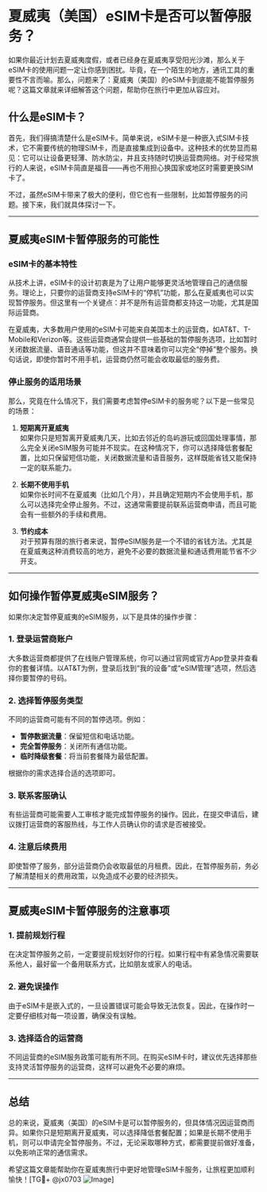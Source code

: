 # 夏威夷（美国）eSIM卡是否可以暂停服务？

如果你最近计划去夏威夷度假，或者已经身在夏威夷享受阳光沙滩，那么关于eSIM卡的使用问题一定让你感到困扰。毕竟，在一个陌生的地方，通讯工具的重要性不言而喻。那么，问题来了：夏威夷（美国）的eSIM卡到底能不能暂停服务呢？这篇文章就来详细解答这个问题，帮助你在旅行中更加从容应对。

## 什么是eSIM卡？

首先，我们得搞清楚什么是eSIM卡。简单来说，eSIM卡是一种嵌入式SIM卡技术，它不需要传统的物理SIM卡，而是直接集成到设备中。这种技术的优势显而易见：它可以让设备更轻薄、防水防尘，并且支持随时切换运营商网络。对于经常旅行的人来说，eSIM卡简直是福音——再也不用担心换国家或地区时需要更换SIM卡了。

不过，虽然eSIM卡带来了极大的便利，但它也有一些限制，比如暂停服务的问题。接下来，我们就具体探讨一下。

---

## 夏威夷eSIM卡暂停服务的可能性

### eSIM卡的基本特性

从技术上讲，eSIM卡的设计初衷是为了让用户能够更灵活地管理自己的通信服务。理论上，只要你的运营商支持eSIM卡的“停机”功能，那么在夏威夷也可以实现暂停服务。但这里有一个关键点：并不是所有运营商都支持这一功能，尤其是国际运营商。

在夏威夷，大多数用户使用的eSIM卡可能来自美国本土的运营商，如AT&T、T-Mobile和Verizon等。这些运营商通常会提供一些基础的暂停服务选项，比如暂时关闭数据流量、语音通话等功能，但这并不意味着你可以完全“停掉”整个服务。换句话说，即使你暂时不用手机，运营商仍然可能会收取最低的服务费。

### 停止服务的适用场景

那么，究竟在什么情况下，我们需要考虑暂停eSIM卡的服务呢？以下是一些常见的场景：

1. **短期离开夏威夷**  
   如果你只是短暂离开夏威夷几天，比如去邻近的岛屿游玩或回国处理事情，那么完全关闭eSIM服务可能并不现实。在这种情况下，你可以选择降低套餐配置，比如只保留短信功能，关闭数据流量和语音服务，这样既能省钱又能保持一定的联系能力。

2. **长期不使用手机**  
   如果你长时间不在夏威夷（比如几个月），并且确定短期内不会使用手机，那么可以选择完全停止服务。不过，这通常需要提前联系运营商申请，而且可能会有一些额外的手续和费用。

3. **节约成本**  
   对于预算有限的旅行者来说，暂停eSIM服务是一个不错的省钱方法。尤其是在夏威夷这种消费较高的地方，避免不必要的数据流量和通话费用能节省不少开支。

---

## 如何操作暂停夏威夷eSIM服务？

如果你决定暂停夏威夷的eSIM服务，以下是具体的操作步骤：

### 1. 登录运营商账户
大多数运营商都提供了在线账户管理系统，你可以通过官网或官方App登录并查看你的套餐详情。以AT&T为例，登录后找到“我的设备”或“eSIM管理”选项，然后选择你要暂停的号码。

### 2. 选择暂停服务类型
不同的运营商可能有不同的暂停选项。例如：
- **暂停数据流量**：保留短信和电话功能。
- **完全暂停服务**：关闭所有通信功能。
- **临时降级套餐**：将当前套餐降为最低配置。

根据你的需求选择合适的选项即可。

### 3. 联系客服确认
有些运营商可能需要人工审核才能完成暂停服务的操作。因此，在提交申请后，建议拨打运营商的客服热线，与工作人员确认你的请求是否被接受。

### 4. 注意后续费用
即使暂停了服务，部分运营商仍会收取最低的月租费。因此，在暂停服务前，务必了解清楚相关的费用政策，以免造成不必要的经济损失。

---

## 夏威夷eSIM卡暂停服务的注意事项

### 1. 提前规划行程
在决定暂停服务之前，一定要提前规划好你的行程。如果行程中有紧急情况需要联系他人，最好留一个备用联系方式，比如朋友或家人的电话。

### 2. 避免误操作
由于eSIM卡是嵌入式的，一旦设置错误可能会导致无法恢复。因此，在操作时一定要仔细核对每一项设置，确保没有误触。

### 3. 选择适合的运营商
不同运营商的eSIM服务政策可能有所不同。在购买eSIM卡时，建议优先选择那些支持灵活暂停服务的运营商，这样可以避免不必要的麻烦。

---

## 总结

总的来说，夏威夷（美国）的eSIM卡是可以暂停服务的，但具体情况因运营商而异。如果你只是短期离开夏威夷，可以选择降低套餐配置；如果是长期不使用手机，则可以申请完全暂停服务。不过，无论采取哪种方式，都需要提前做好准备，以免影响正常的通信需求。

希望这篇文章能帮助你在夏威夷旅行中更好地管理eSIM卡服务，让旅程更加顺利愉快！[TG💪+ @jx0703 ![Image](https://github.com/user-attachments/assets/dbca1d08-cadb-493c-b0ec-ad6f7a83f270)]